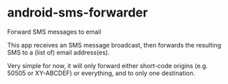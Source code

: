 # android-sms-forwarder

Forward SMS messages to email

This app receives an SMS message broadcast, then forwards the resulting SMS
to a (list of) email address(es).

Very simple for now, it will only forward either short-code origins (e.g. 50505
or XY-ABCDEF) or everything, and to only one destination.